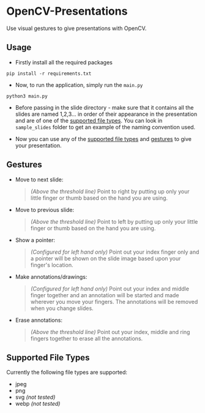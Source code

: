 # OpenCV-Presentations

Use visual gestures to give presentations with OpenCV.

## Usage

- Firstly install all the required packages

```shell
pip install -r requirements.txt
```

- Now, to run the application, simply run the `main.py`

```shell
python3 main.py
```

- Before passing in the slide directory - make sure that it contains all the slides are named 1,2,3... in order of their appearance in the presentation and are of one of the [supported file types](#supported-file-types). You can look in `sample_slides` folder to get an example of the naming convention used.

- Now you can use any of the [supported file types](#supported-file-types) and [gestures](#gestures) to give your presentation.

## Gestures

- Move to next slide:
  > _(Above the threshold line)_ Point to right by putting up only your little finger or thumb based on the hand you are using.
- Move to previous slide:
  > _(Above the threshold line)_ Point to left by putting up only your little finger or thumb based on the hand you are using.
- Show a pointer:
  > _(Configured for left hand only)_ Point out your index finger only and a pointer will be shown on the slide image based upon your finger's location.
- Make annotations/drawings:

  > _(Configured for left hand only)_ Point out your index and middle finger together and an annotation will be started and made wherever you move your fingers.
  > The annotations will be removed when you change slides.

- Erase annotations:
  > _(Above the threshold line)_ Point out your index, middle and ring fingers together to erase all the annotations.

## Supported File Types

Currently the following file types are supported:

- jpeg
- png
- svg _(not tested)_
- webp _(not tested)_
